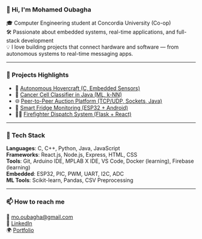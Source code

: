 ### 👋 Hi, I'm Mohamed Oubagha

🎓 Computer Engineering student at Concordia University (Co-op)  
🛠️ Passionate about embedded systems, real-time applications, and full-stack development  
💡 I love building projects that connect hardware and software — from autonomous systems to real-time messaging apps.

---

### 🚀 Projects Highlights
- 🔧 [Autonomous Hovercraft (C, Embedded Sensors)](https://github.com/...)  
- 🧠 [Cancer Cell Classifier in Java (ML, k-NN)](https://github.com/...)  
- 🌐 [Peer-to-Peer Auction Platform (TCP/UDP, Sockets, Java)](https://github.com/...)  
- 📱 [Smart Fridge Monitoring (ESP32 + Android)](https://github.com/...)  
- 🧑‍🚒 [Firefighter Dispatch System (Flask + React)](https://github.com/...)

---

### 🧰 Tech Stack

**Languages**: C, C++, Python, Java, JavaScript  
**Frameworks**: React.js, Node.js, Express, HTML, CSS  
**Tools**: Git, Arduino IDE, MPLAB X IDE, VS Code, Docker (learning), Firebase (learning)  
**Embedded**: ESP32, PIC, PWM, UART, I2C, ADC  
**ML Tools**: Scikit-learn, Pandas, CSV Preprocessing

---

### 📫 How to reach me

📩 mo.oubagha@gmail.com  
🔗 [LinkedIn](https://www.linkedin.com/in/mohamed-oubagha-20799520a)  
🌍 [Portfolio](https://c-moha.github.io/html-portfolio/)
